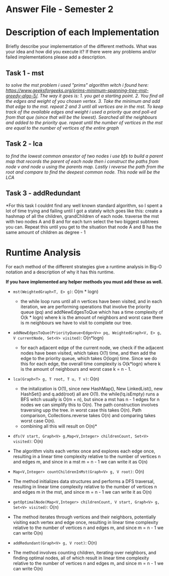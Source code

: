 # Answer File - Semester 2
# Description of each Implementation
Briefly describe your implementation of the different methods. What was your idea and how did you execute it? If there were any problems and/or failed implementations please add a description.

## Task 1 - mst
*to solve the mst problem i used "prims" algorithm witch i found here: https://www.geeksforgeeks.org/prims-minimum-spanning-tree-mst-greedy-algo-5/. The way it goes is: 1. you get a starting point. 2. You find all the edges and weight of you chosen vertex. 3. Take the minimum and add that edge to the mst. repeat 2 and 3 until all vertices are in the mst.
To keep track of the available edges and weight i used a priority que and poll-ed from that que (since that will be the lowest). Searched all the neighbours and added to the priority que. repeat until the number of vertices in the mst are equal to the number of vertices of the entire graph*

## Task 2 - lca
*to find the lowest common ansestor of two nodes i use bfs to build a parent map that records the parent of each node
then i construct the paths from node v and node u using the parents map. Lastly i reverse the path from the root and compare to find the deepest common node. This node will be the LCA*

## Task 3 - addRedundant
*For this task I couldnt find any well known standard algorithm, so I spent a lot of time trying and failing until I got a stately witch goes like this: create a hashmap of all the children, grandChildren of each node. traverse the mst with two nodes A and B and for each turn select the two biggest subtrees you can. Repeat this until you get to the situation that node A and B has the same amount of children as degree - 1


# Runtime Analysis
For each method of the different strategies give a runtime analysis in Big-O notation and a description of why it has this runtime.

**If you have implemented any helper methods you must add these as well.**

* ``mst(WeightedGraph<T, E> g)``: O(m * logn)
    * the while loop runs until all n vertices have been visited, and in each iteration, we are performing operations that involve the priority queue (pq) and addNewEdgesToQue which has a time complexity of O(k * logn) where k is the amount of neighbors and worst case there is m neighbours we have to visit to complete our tree.
* ``addNewEdgesToQue(PriorityQueue<Edge<V>> pq, WeightedGraph<V, E> g, V currentNode, Set<V> visited)``: O(n*logn)
  * for each adjacent edge of the current node, we check if the adjacent nodes have been visited, which takes O(1) time, and then add the edge to the priority queue, which takes O(logn) time. Since we do this for each edge, the overall time complexity is O(k*logn) where k is the amount of neighbours and worst case k = n - 1.
* ``lca(Graph<T> g, T root, T u, T v)``: O(n)
    * the initalization is O(1), since new HashMap(), New LinkedList(), new HashSet() and q.add(root) all are O(1). the while(!q.isEmpty) runs a BFS witch usually is O(m + n), but since a mst has n - 1 edges for n nodes we can simplify this to O(n). The path construction involves traversing upp the tree. in worst case this takes O(n). Path comparison, Collections.reverse takes O(n) and comparing takes worst case O(n).
    * combining all this will result on O(n)*
* ``dfs(V start, Graph<V> g,Map<V,Integer> childrenCount, Set<V> visited)``: O(n)
* The algorithm visits each vertex once and explores each edge once, resulting in a linear time complexity relative to the number of vertices n and edges m, and since in a mst m = n - 1 we can write it as O(n)

* ``Map<V,Integer> countChildrenInMst(Graph<V> g, V root)``: O(n)
* The method initializes data structures and performs a DFS traversal, resulting in linear time complexity relative to the number of vertices n  and edges m in the mst, and since m = n - 1 we can write it as O(n)
* ``getOptimalNode(Map<V,Integer> childrenCount, V start, Graph<V> g, Set<V> visited)``: O(n)
* The method iterates through vertices and their neighbors, potentially visiting each vertex and edge once, resulting in linear time complexity relative to the number of vertices n and edges m, and since m = n - 1 we can write O(n)
* ``addRedundant(Graph<V> g, V root)``: O(n)
* The method involves counting children, iterating over neighbors, and finding optimal nodes, all of which result in linear time complexity relative to the number of vertices n and edges m, and since m = n - 1 we can write O(n)
